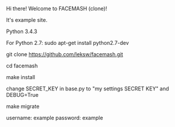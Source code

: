 
Hi there! Welcome to FACEMASH (clone)!

It's example site.


Python 3.4.3

For Python 2.7:
sudo apt-get install python2.7-dev


git clone https://github.com/leksw/facemash.git

cd facemash

make install

change SECRET_KEY in base.py to "my settings SECRET KEY" and DEBUG=True

make migrate

username: example
password: example
